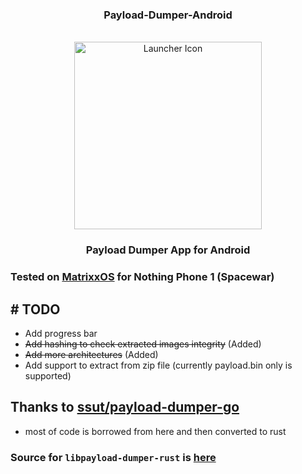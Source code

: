 <div align="center">

### Payload-Dumper-Android
<br/>
<img height="300" src="https://github.com/rajmani7584/Payload-Dumper-Android/blob/main/app/src/main/ic_launcher-playstore.png?raw=true" alt="Launcher Icon"/>

### Payload Dumper App for Android

</div>

### Tested on <a href="https://www.projectmatrixx.org/">MatrixxOS</a> for Nothing Phone 1 (Spacewar)

## # TODO
+ Add progress bar
+ <s>Add hashing to check extracted images integrity</s> (Added)
+ <s>Add more architectures</s> (Added)
+ Add support to extract from zip file (currently payload.bin only is supported)

## Thanks to <a href="https://github.com/ssut/payload-dumper-go">ssut/payload-dumper-go</a>

- most of code is borrowed from here and then converted to rust

### Source for `libpayload-dumper-rust` is <a href="https://github.com/rajmani7584/payload-dumper-android-rust">here</a>

